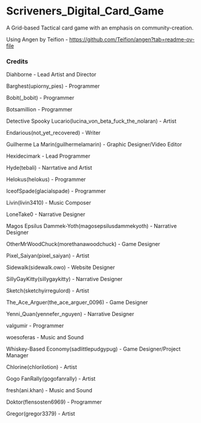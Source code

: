 # Scriveners_Digital_Card_Game
A Grid-based Tactical card game with an emphasis on community-creation.

Using Angen by Teifion - https://github.com/Teifion/angen?tab=readme-ov-file

### Credits  
Diahborne - Lead Artist and Director

Barghest(upiorny_pies) - Programmer

Bobit(_bobit) - Programmer

Botsamillion - Programmer

Detective Spooky Lucario(lucina_von_beta_fuck_the_nolaran) - Artist

Endarious(not_yet_recovered) - Writer

Guilherme La Marin(guilhermelamarin) - Graphic Designer/Video Editor

Hexidecimark - Lead Programmer

Hyde(tebali) - Narrtative and Artist

Helokus(helokus) - Programmer

IceofSpade(glacialspade) - Programmer

Livin(livin3410) - Music Composer

LoneTake0 - Narrative Designer

Magos Epsilus Dammek-Yoth(magosepsilusdammekyoth) - Narrative Designer

OtherMrWoodChuck(morethanawoodchuck) - Game Designer

Pixel_Saiyan(pixel_saiyan) - Artist

Sidewalk(sidewalk.owo) - Website Designer

SillyGayKitty(sillygaykitty) - Narrative Designer

Sketch(sketchyirregulord) - Artist

The_Ace_Arguer(the_ace_arguer_0096) - Game Designer

Yenni_Quan(yennefer_nguyen) - Narrative Designer

valgumir - Programmer

woesoferas - Music and Sound

Whiskey-Based Economy(sadlittlepudgypug) - Game Designer/Project Manager

Chlorine(chlorilotion) - Artist

Gogo FanRally(gogofanrally) - Artist

fresh(ani.khan) - Music and Sound

Doktor(flensosten6969) - Programmer

Gregor(gregor3379) - Artist




